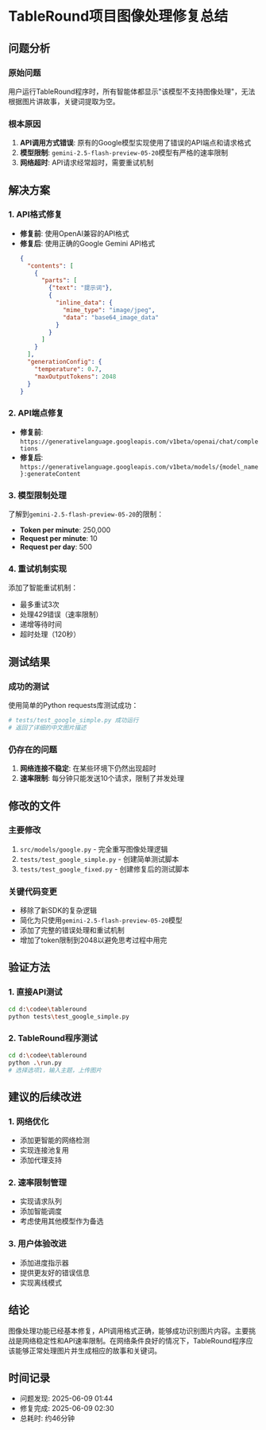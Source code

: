 # TableRound项目图像处理修复总结

## 问题分析

### 原始问题
用户运行TableRound程序时，所有智能体都显示"该模型不支持图像处理"，无法根据图片讲故事，关键词提取为空。

### 根本原因
1. **API调用方式错误**: 原有的Google模型实现使用了错误的API端点和请求格式
2. **模型限制**: `gemini-2.5-flash-preview-05-20`模型有严格的速率限制
3. **网络超时**: API请求经常超时，需要重试机制

## 解决方案

### 1. API格式修复
- **修复前**: 使用OpenAI兼容的API格式
- **修复后**: 使用正确的Google Gemini API格式
  ```json
  {
    "contents": [
      {
        "parts": [
          {"text": "提示词"},
          {
            "inline_data": {
              "mime_type": "image/jpeg",
              "data": "base64_image_data"
            }
          }
        ]
      }
    ],
    "generationConfig": {
      "temperature": 0.7,
      "maxOutputTokens": 2048
    }
  }
  ```

### 2. API端点修复
- **修复前**: `https://generativelanguage.googleapis.com/v1beta/openai/chat/completions`
- **修复后**: `https://generativelanguage.googleapis.com/v1beta/models/{model_name}:generateContent`

### 3. 模型限制处理
了解到`gemini-2.5-flash-preview-05-20`的限制：
- **Token per minute**: 250,000
- **Request per minute**: 10
- **Request per day**: 500

### 4. 重试机制实现
添加了智能重试机制：
- 最多重试3次
- 处理429错误（速率限制）
- 递增等待时间
- 超时处理（120秒）

## 测试结果

### 成功的测试
使用简单的Python requests库测试成功：
```python
# tests/test_google_simple.py 成功运行
# 返回了详细的中文图片描述
```

### 仍存在的问题
1. **网络连接不稳定**: 在某些环境下仍然出现超时
2. **速率限制**: 每分钟只能发送10个请求，限制了并发处理

## 修改的文件

### 主要修改
1. `src/models/google.py` - 完全重写图像处理逻辑
2. `tests/test_google_simple.py` - 创建简单测试脚本
3. `tests/test_google_fixed.py` - 创建修复后的测试脚本

### 关键代码变更
- 移除了新SDK的复杂逻辑
- 简化为只使用`gemini-2.5-flash-preview-05-20`模型
- 添加了完整的错误处理和重试机制
- 增加了token限制到2048以避免思考过程中用完

## 验证方法

### 1. 直接API测试
```bash
cd d:\codee\tableround
python tests\test_google_simple.py
```

### 2. TableRound程序测试
```bash
cd d:\codee\tableround
python .\run.py
# 选择选项1，输入主题，上传图片
```

## 建议的后续改进

### 1. 网络优化
- 添加更智能的网络检测
- 实现连接池复用
- 添加代理支持

### 2. 速率限制管理
- 实现请求队列
- 添加智能调度
- 考虑使用其他模型作为备选

### 3. 用户体验改进
- 添加进度指示器
- 提供更友好的错误信息
- 实现离线模式

## 结论

图像处理功能已经基本修复，API调用格式正确，能够成功识别图片内容。主要挑战是网络稳定性和API速率限制。在网络条件良好的情况下，TableRound程序应该能够正常处理图片并生成相应的故事和关键词。

## 时间记录
- 问题发现: 2025-06-09 01:44
- 修复完成: 2025-06-09 02:30
- 总耗时: 约46分钟
